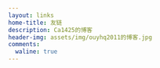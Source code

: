 ```yaml
---
layout: links
home-title: 友链
description: Ca1425的博客
header-img: assets/img/ouyhq2011的博客.jpg
comments:
  waline: true
---
```


